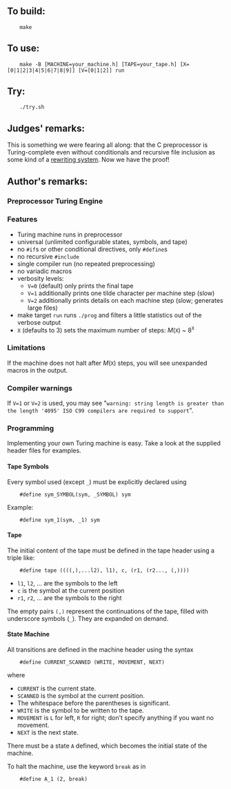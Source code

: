 ## To build:

``` <!---sh-->
    make
```


## To use:

``` <!---sh-->
    make -B [MACHINE=your_machine.h] [TAPE=your_tape.h] [X=[0|1|2|3|4|5|6|7|8|9]] [V=[0|1|2]] run
```


## Try:

``` <!---sh-->
    ./try.sh
```


## Judges' remarks:

This is something we were fearing all along: that the C preprocessor is Turing-complete
even without conditionals and recursive file inclusion as some kind of a
[rewriting system](https://en.wikipedia.org/wiki/Rewriting). Now we have the proof!


## Author's remarks:

### Preprocessor Turing Engine

### Features

- Turing machine runs in preprocessor
- universal (unlimited configurable states, symbols, and tape)
- no `#if`s or other conditional directives, only `#define`s
- no recursive `#include`
- single compiler run (no repeated preprocessing)
- no variadic macros
- verbosity levels:
  + `V=0` (default) only prints the final tape
  + `V=1` additionally prints one tilde character per machine step (slow)
  + `V=2` additionally prints details on each machine step (slow; generates large files)
- make target `run` runs `./prog` and filters a little statistics out of the verbose output
- `X` (defaults to 3) sets the maximum number of steps: *M*(`X`) ~ 8<sup>`X`</sup>


### Limitations

If the machine does not halt after *M*(`X`) steps, you will see unexpanded
macros in the output.


### Compiler warnings

If `V=1` or `V=2` is used, you may see "`warning: string length is greater than
the length '4095' ISO C99 compilers are required to support`".


### Programming

Implementing your own Turing machine is easy. Take a look at the supplied header
files for examples.


#### Tape Symbols

Every symbol used (except `_`) must be explicitly declared using

``` <!---c-->
    #define sym_SYMBOL(sym, _SYMBOL) sym
```

Example:

``` <!---c-->
    #define sym_1(sym, _1) sym
```


#### Tape

The initial content of the tape must be defined in the tape header using a
triple like:

``` <!---c-->
    #define tape ((((,),...l2), l1), c, (r1, (r2..., (,))))
```

- `l1`, `l2`, ... are the symbols to the left
- `c` is the symbol at the current position
- `r1`, `r2`, ... are the symbols to the right

The empty pairs `(,)` represent the continuations of the tape, filled with
underscore symbols (`_`). They are expanded on demand.


#### State Machine

All transitions are defined in the machine header using the syntax

```
    #define CURRENT_SCANNED (WRITE, MOVEMENT, NEXT)
```

where

- `CURRENT` is the current state.
- `SCANNED` is the symbol at the current position.
- The whitespace before the parentheses is significant.
- `WRITE` is the symbol to be written to the tape.
- `MOVEMENT` is `L` for left, `R` for right; don't specify anything if you
want no movement.
- `NEXT` is the next state.

There must be a state `A` defined, which becomes the initial state of the
machine.

To halt the machine, use the keyword `break` as in

``` <!---c-->
    #define A_1 (2, break)
```

<!--

    Copyright © 1984-2024 by Landon Curt Noll. All Rights Reserved.

    You are free to share and adapt this file under the terms of this license:

        Creative Commons Attribution-ShareAlike 4.0 International (CC BY-SA 4.0)

    For more information, see:

        https://creativecommons.org/licenses/by-sa/4.0/

-->
